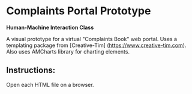 # Complaints Portal Prototype

**Human-Machine Interaction Class**

A visual prototype for a virtual "Complaints Book" web portal.
Uses a templating package from [Creative-Tim] (https://www.creative-tim.com).
Also uses AMCharts library for charting elements.

## Instructions:
Open each HTML file on a browser.
